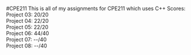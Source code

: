 #CPE211
This is all of my assignments for CPE211 which uses C++
Scores:  
Project 03: 20/20  
Project 04: 22/20  
Project 05: 22/20  
Project 06: 44/40  
Project 07: --/40  
Project 08: --/40  
